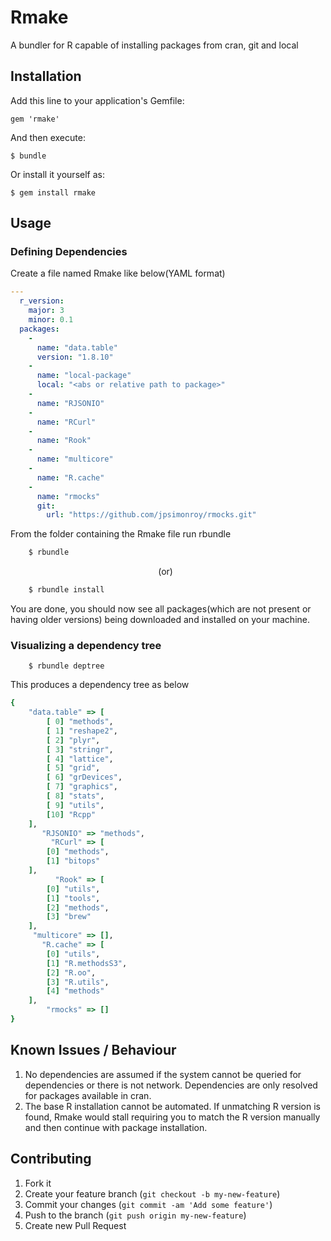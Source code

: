 # Rmake

A bundler for R capable of installing packages from cran, git and local

## Installation

Add this line to your application's Gemfile:

    gem 'rmake'

And then execute:

    $ bundle

Or install it yourself as:

    $ gem install rmake

## Usage
### Defining Dependencies

Create a file named Rmake like below(YAML format)
```yaml
---
  r_version: 
    major: 3
    minor: 0.1
  packages: 
    - 
      name: "data.table"
      version: "1.8.10"
    -
      name: "local-package"
      local: "<abs or relative path to package>"
    - 
      name: "RJSONIO"
    - 
      name: "RCurl"
    - 
      name: "Rook"
    - 
      name: "multicore"
    - 
      name: "R.cache"
    - 
      name: "rmocks"
      git: 
        url: "https://github.com/jpsimonroy/rmocks.git"
```

From the folder containing the Rmake file run rbundle

```bash
    $ rbundle
```
&nbsp;&nbsp;&nbsp;&nbsp;&nbsp;&nbsp;&nbsp;&nbsp;&nbsp;&nbsp;&nbsp;&nbsp;&nbsp;&nbsp;&nbsp;&nbsp;&nbsp;&nbsp;&nbsp;&nbsp;&nbsp;&nbsp;&nbsp;&nbsp;&nbsp;&nbsp;&nbsp;&nbsp;&nbsp;&nbsp;&nbsp;&nbsp;&nbsp;&nbsp;&nbsp;&nbsp;&nbsp;&nbsp;&nbsp;&nbsp;&nbsp;&nbsp;&nbsp;&nbsp;&nbsp;&nbsp;&nbsp;&nbsp;&nbsp;&nbsp;&nbsp;&nbsp;&nbsp;&nbsp;&nbsp;&nbsp;&nbsp;&nbsp;&nbsp;&nbsp;(or)

```bash
    $ rbundle install
```

You are done, you should now see all packages(which are not present or having older versions) being downloaded and installed on your machine.

### Visualizing a dependency tree

```
    $ rbundle deptree
```

This produces a dependency tree as below

```ruby
{
    "data.table" => [
        [ 0] "methods",
        [ 1] "reshape2",
        [ 2] "plyr",
        [ 3] "stringr",
        [ 4] "lattice",
        [ 5] "grid",
        [ 6] "grDevices",
        [ 7] "graphics",
        [ 8] "stats",
        [ 9] "utils",
        [10] "Rcpp"
    ],
       "RJSONIO" => "methods",
         "RCurl" => [
        [0] "methods",
        [1] "bitops"
    ],
          "Rook" => [
        [0] "utils",
        [1] "tools",
        [2] "methods",
        [3] "brew"
    ],
     "multicore" => [],
       "R.cache" => [
        [0] "utils",
        [1] "R.methodsS3",
        [2] "R.oo",
        [3] "R.utils",
        [4] "methods"
    ],
        "rmocks" => []
}
```


## Known Issues / Behaviour
1. No dependencies are assumed if the system cannot be queried for dependencies or there is not network. Dependencies are only resolved for packages available in cran.
2. The base R installation cannot be automated. If unmatching R version is found, Rmake would stall requiring you to match the R version manually and then continue with package installation.

## Contributing

1. Fork it
2. Create your feature branch (`git checkout -b my-new-feature`)
3. Commit your changes (`git commit -am 'Add some feature'`)
4. Push to the branch (`git push origin my-new-feature`)
5. Create new Pull Request

